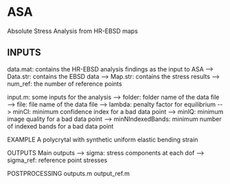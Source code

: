 # ASA
Absolute Stress Analysis from HR-EBSD maps

## INPUTS
data.mat: contains the HR-EBSD analysis findings as the input to ASA
--> Data.str: contains the EBSD data
--> Map.str: contains the stress results
--> num_ref: the number of reference points

input.m: some inputs for the analysis
--> folder: folder name of the data file
--> file: file name of the data file
--> lambda: penalty factor for equilibrium
--> minCI: minimum confidence index for a bad data point
--> minIQ: minimum image quality for a bad data point
--> minNIndexedBands: minimum number of indexed bands for a bad data point

EXAMPLE
A polycrytal with synthetic uniform elastic bending strain

OUTPUTS
Main outputs
--> sigma: stress components at each dof
--> sigma_ref: reference point stresses

POSTPROCESSING
outputs.m
output_ref.m
